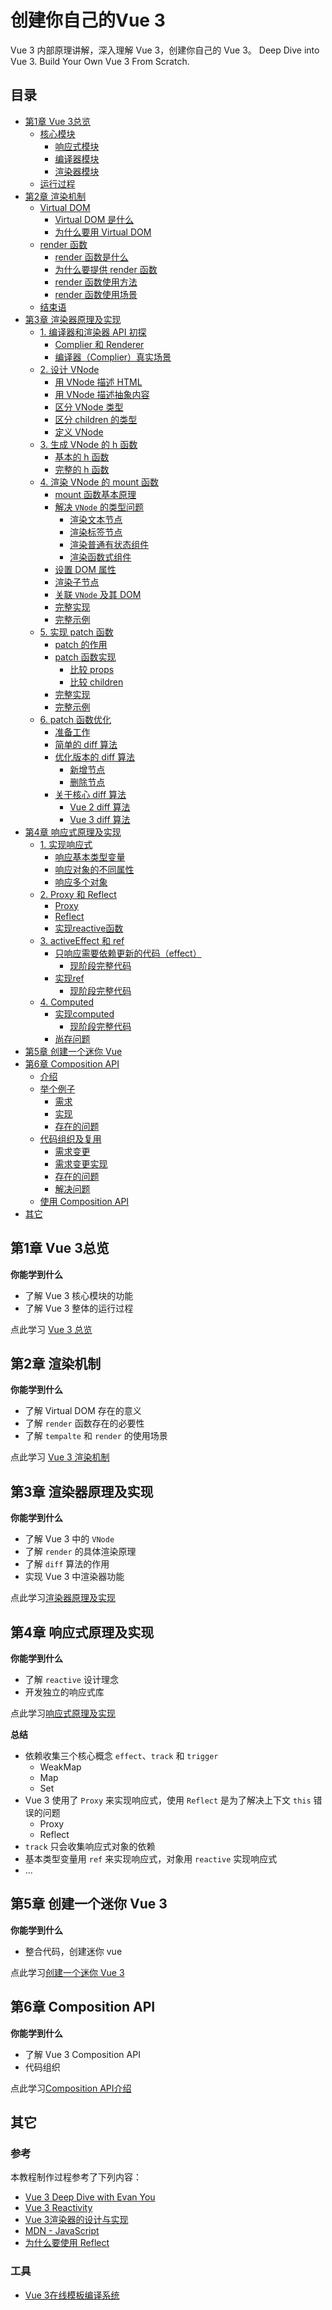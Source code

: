 # 创建你自己的Vue 3
Vue 3 内部原理讲解，深入理解 Vue 3，创建你自己的 Vue 3。
Deep Dive into Vue 3. Build Your Own Vue 3 From Scratch.

## 目录

  - [第1章 Vue 3总览](#第1章-vue-3总览)
    - [核心模块](./chapter1/OVERVIEW.md#核心模块)
      - [响应式模块](./chapter1/OVERVIEW.md#响应式模块)
      - [编译器模块](./chapter1/OVERVIEW.md#编译器模块)
      - [渲染器模块](./chapter1/OVERVIEW.md#渲染器模块)
    - [运行过程](./chapter1/OVERVIEW.md#运行过程)
  - [第2章 渲染机制](#第2章-渲染机制)
    - [Virtual DOM](./chapter2/RENDERER.md#virtual-dom)
      - [Virtual DOM 是什么](./chapter2/RENDERER.md#virtual-dom-是什么)
      - [为什么要用 Virtual DOM](./chapter2/RENDERER.md#为什么要用-virtual-dom)
    - [render 函数](./chapter2/RENDERER.md#render-函数)
      - [render 函数是什么](./chapter2/RENDERER.md#render-函数是什么)
      - [为什么要提供 render 函数](./chapter2/RENDERER.md#为什么要提供-render-函数)
      - [render 函数使用方法](./chapter2/RENDERER.md#render-函数使用方法)
      - [render 函数使用场景](./chapter2/RENDERER.md#render-函数使用场景)
    - [结束语](./chapter2/RENDERER.md#结束语)
  - [第3章 渲染器原理及实现](#第3章-渲染器原理及实现)
    - [1. 编译器和渲染器 API 初探](./chapter3/1.API.md#1-编译器和渲染器-api-初探)
      - [Complier 和 Renderer](./chapter3/1.API.md#complier-和-renderer)
      - [编译器（Complier）真实场景](./chapter3/1.API.md#编译器complier真实场景)
    - [2. 设计 VNode](./chapter3/2.VNODE.md#2-设计-vnode)
      - [用 VNode 描述 HTML](./chapter3/2.VNODE.md#用-vnode-描述-html)
      - [用 VNode 描述抽象内容](./chapter3/2.VNODE.md#用-vnode-描述抽象内容)
      - [区分 VNode 类型](./chapter3/2.VNODE.md#区分-vnode-类型)
      - [区分 children 的类型](./chapter3/2.VNODE.md#区分-children-的类型)
      - [定义 VNode](./chapter3/2.VNODE.md#定义-vnode)
    - [3. 生成 VNode 的 h 函数](./chapter3/3.HFUNCTION.md#3-生成-vnode-的-h-函数)
      - [基本的 h 函数](./chapter3/3.HFUNCTION.md#基本的-h-函数)
      - [完整的 h 函数](./chapter3/3.HFUNCTION.md#完整的-h-函数)
    - [4. 渲染 VNode 的 mount 函数](./chapter3/4.MOUNT.md#4-渲染-vnode-的-mount-函数)
      - [mount 函数基本原理](./chapter3/4.MOUNT.md#mount-函数基本原理)
      - [解决 `VNode` 的类型问题](./chapter3/4.MOUNT.md#解决-vnode-的类型问题)
        - [渲染文本节点](./chapter3/4.MOUNT.md#渲染文本节点)
        - [渲染标签节点](./chapter3/4.MOUNT.md#渲染标签节点)
        - [渲染普通有状态组件](./chapter3/4.MOUNT.md#渲染普通有状态组件)
        - [渲染函数式组件](./chapter3/4.MOUNT.md#渲染函数式组件)
      - [设置 DOM 属性](./chapter3/4.MOUNT.md#设置-dom-属性)
      - [渲染子节点](./chapter3/4.MOUNT.md#渲染子节点)
      - [关联 `VNode` 及其 DOM](./chapter3/4.MOUNT.md#关联-vnode-及其-dom)
      - [完整实现](./chapter3/4.MOUNT.md#完整实现)
      - [完整示例](./chapter3/4.MOUNT.md#完整示例)
    - [5. 实现 patch 函数](./chapter3/5.PATCH.md#5-实现-patch-函数)
      - [patch 的作用](./chapter3/5.PATCH.md#patch-的作用)
      - [patch 函数实现](./chapter3/5.PATCH.md#patch-函数实现)
        - [比较 props](./chapter3/5.PATCH.md#比较-props)
        - [比较 children](./chapter3/5.PATCH.md#比较-children)
      - [完整实现](./chapter3/5.PATCH.md#完整实现)
      - [完整示例](./chapter3/5.PATCH.md#完整示例)
    - [6. patch 函数优化](./chapter3/6.DIFF.md#patch-函数优化)
      - [准备工作](./chapter3/6.DIFF.md#准备工作)
      - [简单的 diff 算法](./chapter3/6.DIFF.md#简单的-diff-算法)
      - [优化版本的 diff 算法](./chapter3/6.DIFF.md#优化版本的-diff-算法)
        - [新增节点](./chapter3/6.DIFF.md#新增节点)
        - [删除节点](./chapter3/6.DIFF.md#删除节点)
      - [关于核心 diff 算法](./chapter3/6.DIFF.md#关于核心-diff-算法)
        - [Vue 2 diff 算法](./chapter3/6.DIFF.md#vue-2-diff-算法)
        - [Vue 3 diff 算法](./chapter3/6.DIFF.md#vue-3-diff-算法)
  - [第4章 响应式原理及实现](#第4章-响应式原理及实现)
    - [1. 实现响应式](./chapter4/1.REACTIVITY.md#1-实现响应式)
      - [响应基本类型变量](./chapter4/1.REACTIVITY.md#响应基本类型变量)
      - [响应对象的不同属性](./chapter4/1.REACTIVITY.md#响应对象的不同属性)
      - [响应多个对象](./chapter4/1.REACTIVITY.md#响应多个对象)
    - [2. Proxy 和 Reflect](.e/../chapter4/2.PROXY&REFLECT.md#2-proxy-和-reflect)
      - [Proxy](.e/../chapter4/2.PROXY&REFLECT.md#proxy)
      - [Reflect](.e/../chapter4/2.PROXY&REFLECT.md#reflect)
      - [实现reactive函数](.e/../chapter4/2.PROXY&REFLECT.md#实现reactive函数)
    - [3. activeEffect 和 ref](./chapter4/3.ACTIVEEFFECT&REF.md#3-activeeffect-和-ref)
      - [只响应需要依赖更新的代码（effect）](./chapter4/3.ACTIVEEFFECT&REF.md#只响应需要依赖更新的代码effect)
        - [现阶段完整代码](./chapter4/3.ACTIVEEFFECT&REF.md#现阶段完整代码)
      - [实现ref](./chapter4/3.ACTIVEEFFECT&REF.md#实现ref)
        - [现阶段完整代码](./chapter4/3.ACTIVEEFFECT&REF.md#现阶段完整代码-1)
    - [4. Computed](./chapter4/4.COMPUTED.md#4-computed)
      - [实现computed](./chapter4/4.COMPUTED.md#实现computed)
        - [现阶段完整代码](./chapter4/4.COMPUTED.md#现阶段完整代码-2)
      - [尚存问题](./chapter4/4.COMPUTED.md#尚存问题)
  - [第5章 创建一个迷你 Vue](#第5章-创建一个迷你-vue)
  - [第6章 Composition API](#第6章-composition-api)
    - [介绍](./chapter6/COMPOSITION-API.md#介绍)
    - [举个例子](./chapter6/COMPOSITION-API.md#举个例子)
      - [需求](./chapter6/COMPOSITION-API.md#需求)
      - [实现](./chapter6/COMPOSITION-API.md#实现)
      - [存在的问题](./chapter6/COMPOSITION-API.md#存在的问题)
    - [代码组织及复用](./chapter6/COMPOSITION-API.md#代码组织及复用)
      - [需求变更](./chapter6/COMPOSITION-API.md#需求变更)
      - [需求变更实现](./chapter6/COMPOSITION-API.md#需求变更实现)
      - [存在的问题](./chapter6/COMPOSITION-API.md#存在的问题-1)
      - [解决问题](./chapter6/COMPOSITION-API.md#解决问题)
    - [使用 Composition API](./chapter6/COMPOSITION-API.md#使用-composition-api)
  - [其它](#其它)

## 第1章 Vue 3总览

**你能学到什么**
- 了解 Vue 3 核心模块的功能
- 了解 Vue 3 整体的运行过程

点此学习 [Vue 3 总览](./chapter1/OVERVIEW.md)

## 第2章 渲染机制
**你能学到什么**
- 了解 Virtual DOM 存在的意义
- 了解 `render` 函数存在的必要性
- 了解 `tempalte` 和 `render` 的使用场景

点此学习 [Vue 3 渲染机制](./chapter2/RENDERER.md)

## 第3章 渲染器原理及实现

**你能学到什么**
- 了解 Vue 3 中的 `VNode`
- 了解 `render` 的具体渲染原理
- 了解 `diff` 算法的作用
- 实现 Vue 3 中渲染器功能

点此学习[渲染器原理及实现](./chapter3/OVERVIEW.md)

## 第4章 响应式原理及实现

**你能学到什么**
- 了解 `reactive` 设计理念
- 开发独立的响应式库

点此学习[响应式原理及实现](./chapter4/OVERVIEW.md)

**总结**

- 依赖收集三个核心概念 `effect`、`track` 和 `trigger`
  - WeakMap
  - Map
  - Set
- Vue 3 使用了 `Proxy` 来实现响应式，使用 `Reflect` 是为了解决上下文 `this` 错误的问题
  - Proxy
  - Reflect
- `track` 只会收集响应式对象的依赖
- 基本类型变量用 `ref` 来实现响应式，对象用 `reactive` 实现响应式
- ...

## 第5章 创建一个迷你 Vue 3
**你能学到什么**
- 整合代码，创建迷你 vue

点此学习[创建一个迷你 Vue 3](./chapter5/MINI-VUE.md)

## 第6章 Composition API
**你能学到什么**
- 了解 Vue 3 Composition API
- 代码组织

点此学习[Composition API介绍](./chapter6/COMPOSITION-API.md)


## 其它  
### 参考
本教程制作过程参考了下列内容：
- [Vue 3 Deep Dive with Evan You](https://www.vuemastery.coms/vue3-deep-dive-with-evan-you/parting-words)
- [Vue 3 Reactivity](https://www.vuemastery.coms/vue-3-reactivity/reading-source-code-with-evan-you)
- [Vue 3渲染器的设计与实现](http://hcysun.me/vue-design/zh/essence-of-comp.html#%E7%BB%84%E4%BB%B6%E7%9A%84%E4%BA%A7%E5%87%BA%E6%98%AF%E4%BB%80%E4%B9%88)
- [MDN - JavaScript](https://developer.mozilla.org/zh-CN/docs/Web/JavaScript)
- [为什么要使用 Reflect](https://javascript.info/proxy?tdsourcetag=s_pctim_aiomsg#proxying-a-getter)

### 工具
- [Vue 3在线模板编译系统](https://vue-next-template-explorer.netlify.app/)
